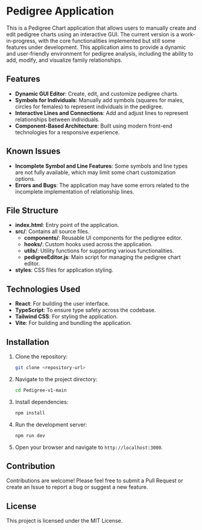 # Pedigree Application

This is a Pedigree Chart application that allows users to manually create and edit pedigree charts using an interactive GUI. The current version is a work-in-progress, with the core functionalities implemented but still some features under development. This application aims to provide a dynamic and user-friendly environment for pedigree analysis, including the ability to add, modify, and visualize family relationships.

## Features

- **Dynamic GUI Editor**: Create, edit, and customize pedigree charts.
- **Symbols for Individuals**: Manually add symbols (squares for males, circles for females) to represent individuals in the pedigree.
- **Interactive Lines and Connections**: Add and adjust lines to represent relationships between individuals.
- **Component-Based Architecture**: Built using modern front-end technologies for a responsive experience.

## Known Issues

- **Incomplete Symbol and Line Features**: Some symbols and line types are not fully available, which may limit some chart customization options.
- **Errors and Bugs**: The application may have some errors related to the incomplete implementation of relationship lines.

## File Structure

- **index.html**: Entry point of the application.
- **src/**: Contains all source files.
  - **components/**: Reusable UI components for the pedigree editor.
  - **hooks/**: Custom hooks used across the application.
  - **utils/**: Utility functions for supporting various functionalities.
  - **pedigreeEditor.js**: Main script for managing the pedigree chart editor.
- **styles**: CSS files for application styling.

## Technologies Used

- **React**: For building the user interface.
- **TypeScript**: To ensure type safety across the codebase.
- **Tailwind CSS**: For styling the application.
- **Vite**: For building and bundling the application.

## Installation

1. Clone the repository:
   ```sh
   git clone <repository-url>
   ```
2. Navigate to the project directory:
   ```sh
   cd Pedigree-v1-main
   ```
3. Install dependencies:
   ```sh
   npm install
   ```
4. Run the development server:
   ```sh
   npm run dev
   ```
5. Open your browser and navigate to `http://localhost:3000`.

## Contribution

Contributions are welcome! Please feel free to submit a Pull Request or create an Issue to report a bug or suggest a new feature.

## License

This project is licensed under the MIT License.


